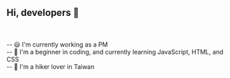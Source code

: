 <h2> Hi, developers 👋 </h2>
<br>
<br>
-- 😃 I'm currently working as a PM <br>
-- 🐤 I'm a beginner in coding, and currently learning JavaScript, HTML, and CSS <br>
-- 💚 I'm a hiker lover in Taiwan
